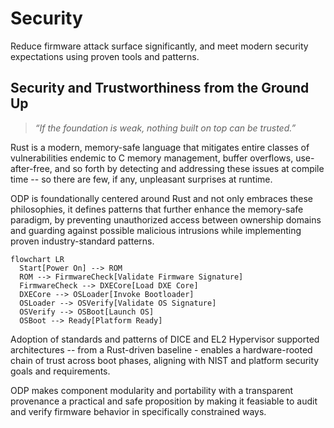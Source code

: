 # Security

Reduce firmware attack surface significantly, and meet modern security expectations using proven tools and patterns.

## Security and Trustworthiness from the Ground Up

> _“If the foundation is weak, nothing built on top can be trusted.”_

Rust is a modern, memory-safe language that mitigates entire classes of vulnerabilities endemic to C memory management, buffer overflows, use-after-free, and so forth by detecting and addressing these issues at compile time -- so there are few, if any, unpleasant surprises at runtime.

ODP is foundationally centered around Rust and not only embraces these philosophies, it defines patterns that further enhance the memory-safe paradigm, by preventing unauthorized access between ownership domains and guarding against possible malicious intrusions while implementing proven industry-standard patterns.

```mermaid
flowchart LR
  Start[Power On] --> ROM
  ROM --> FirmwareCheck[Validate Firmware Signature]
  FirmwareCheck --> DXECore[Load DXE Core]
  DXECore --> OSLoader[Invoke Bootloader]
  OSLoader --> OSVerify[Validate OS Signature]
  OSVerify --> OSBoot[Launch OS]
  OSBoot --> Ready[Platform Ready]
```

Adoption of standards and patterns of DICE and EL2 Hypervisor supported architectures -- from a Rust-driven baseline - enables a hardware-rooted chain of trust across boot phases, aligning with NIST and platform security goals and requirements.

ODP makes component modularity and portability with a transparent provenance a practical and safe proposition by making it feasiable to audit and verify firmware behavior in specifically constrained ways.

